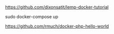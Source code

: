 https://github.com/dixonsatit/lemp-docker-tutorial

sudo docker-compose up


https://github.com/rmuch/docker-php-hello-world